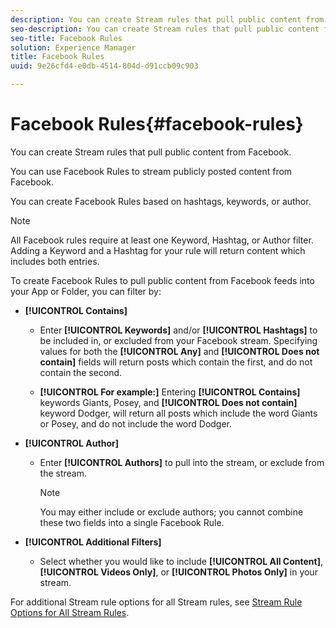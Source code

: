 ```yaml
---
description: You can create Stream rules that pull public content from Facebook.
seo-description: You can create Stream rules that pull public content from Facebook.
seo-title: Facebook Rules
solution: Experience Manager
title: Facebook Rules
uuid: 9e26cfd4-e0db-4514-804d-d91ccb09c903

---
```


# Facebook Rules{#facebook-rules}

You can create Stream rules that pull public content from Facebook.

You can use Facebook Rules to stream publicly posted content from Facebook.

You can create Facebook Rules based on hashtags, keywords, or author.

>[!NOTE]
>
>All Facebook rules require at least one Keyword, Hashtag, or Author filter. Adding a Keyword and a Hashtag for your rule will return content which includes both entries.

To create Facebook Rules to pull public content from Facebook feeds into your App or Folder, you can filter by:

* **[!UICONTROL Contains]**

    * Enter **[!UICONTROL Keywords]** and/or **[!UICONTROL Hashtags]** to be included in, or excluded from your Facebook stream. Specifying values for both the **[!UICONTROL Any]** and **[!UICONTROL Does not contain]** fields will return posts which contain the first, and do not contain the second.
    
    * **[!UICONTROL For example:]** Entering **[!UICONTROL Contains]** keywords Giants, Posey, and **[!UICONTROL Does not contain]** keyword Dodger, will return all posts which include the word Giants or Posey, and do not include the word Dodger.

* **[!UICONTROL Author]**

    * Enter **[!UICONTROL Authors]** to pull into the stream, or exclude from the stream.     
    
      >[!NOTE]
      >
      >You may either include or exclude authors; you cannot combine these two fields into a single Facebook Rule.

* **[!UICONTROL Additional Filters]**

    * Select whether you would like to include **[!UICONTROL All Content]**, **[!UICONTROL Videos Only]**, or **[!UICONTROL Photos Only]** in your stream.

For additional Stream rule options for all Stream rules, see [Stream Rule Options for All Stream Rules](../c-streams/c-stream-rule-options-for-all-stream-rules.md#c_stream_rule_options_for_all_stream_rules). 
